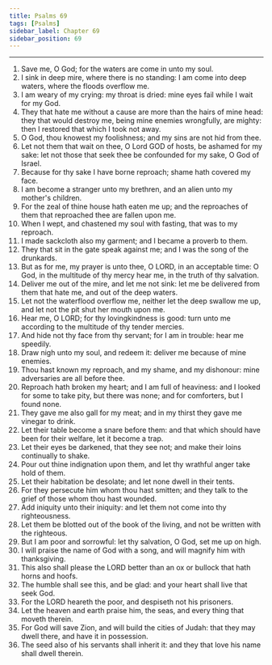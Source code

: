 ```yaml
---
title: Psalms 69
tags: [Psalms]
sidebar_label: Chapter 69
sidebar_position: 69
---
```


---
1. Save me, O God; for the waters are come in unto my soul.
2. I sink in deep mire, where there is no standing: I am come into deep waters, where the floods overflow me.
3. I am weary of my crying: my throat is dried: mine eyes fail while I wait for my God.
4. They that hate me without a cause are more than the hairs of mine head: they that would destroy me, being mine enemies wrongfully, are mighty: then I restored that which I took not away.
5. O God, thou knowest my foolishness; and my sins are not hid from thee.
6. Let not them that wait on thee, O Lord GOD of hosts, be ashamed for my sake: let not those that seek thee be confounded for my sake, O God of Israel.
7. Because for thy sake I have borne reproach; shame hath covered my face.
8. I am become a stranger unto my brethren, and an alien unto my mother's children.
9. For the zeal of thine house hath eaten me up; and the reproaches of them that reproached thee are fallen upon me.
10. When I wept, and chastened my soul with fasting, that was to my reproach.
11. I made sackcloth also my garment; and I became a proverb to them.
12. They that sit in the gate speak against me; and I was the song of the drunkards.
13. But as for me, my prayer is unto thee, O LORD, in an acceptable time: O God, in the multitude of thy mercy hear me, in the truth of thy salvation.
14. Deliver me out of the mire, and let me not sink: let me be delivered from them that hate me, and out of the deep waters.
15. Let not the waterflood overflow me, neither let the deep swallow me up, and let not the pit shut her mouth upon me.
16. Hear me, O LORD; for thy lovingkindness is good: turn unto me according to the multitude of thy tender mercies.
17. And hide not thy face from thy servant; for I am in trouble: hear me speedily.
18. Draw nigh unto my soul, and redeem it: deliver me because of mine enemies.
19. Thou hast known my reproach, and my shame, and my dishonour: mine adversaries are all before thee.
20. Reproach hath broken my heart; and I am full of heaviness: and I looked for some to take pity, but there was none; and for comforters, but I found none.
21. They gave me also gall for my meat; and in my thirst they gave me vinegar to drink.
22. Let their table become a snare before them: and that which should have been for their welfare, let it become a trap.
23. Let their eyes be darkened, that they see not; and make their loins continually to shake.
24. Pour out thine indignation upon them, and let thy wrathful anger take hold of them.
25. Let their habitation be desolate; and let none dwell in their tents.
26. For they persecute him whom thou hast smitten; and they talk to the grief of those whom thou hast wounded.
27. Add iniquity unto their iniquity: and let them not come into thy righteousness.
28. Let them be blotted out of the book of the living, and not be written with the righteous.
29. But I am poor and sorrowful: let thy salvation, O God, set me up on high.
30. I will praise the name of God with a song, and will magnify him with thanksgiving.
31. This also shall please the LORD better than an ox or bullock that hath horns and hoofs.
32. The humble shall see this, and be glad: and your heart shall live that seek God.
33. For the LORD heareth the poor, and despiseth not his prisoners.
34. Let the heaven and earth praise him, the seas, and every thing that moveth therein.
35. For God will save Zion, and will build the cities of Judah: that they may dwell there, and have it in possession.
36. The seed also of his servants shall inherit it: and they that love his name shall dwell therein.
